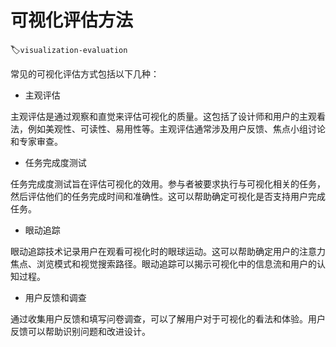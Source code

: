 # 可视化评估方法
:label:`visualization-evaluation`


常见的可视化评估方式包括以下几种：

- 主观评估

主观评估是通过观察和直觉来评估可视化的质量。这包括了设计师和用户的主观看法，例如美观性、可读性、易用性等。主观评估通常涉及用户反馈、焦点小组讨论和专家审查。

- 任务完成度测试

任务完成度测试旨在评估可视化的效用。参与者被要求执行与可视化相关的任务，然后评估他们的任务完成时间和准确性。这可以帮助确定可视化是否支持用户完成任务。

- 眼动追踪

眼动追踪技术记录用户在观看可视化时的眼球运动。这可以帮助确定用户的注意力焦点、浏览模式和视觉搜索路径。眼动追踪可以揭示可视化中的信息流和用户的认知过程。

- 用户反馈和调查

通过收集用户反馈和填写问卷调查，可以了解用户对于可视化的看法和体验。用户反馈可以帮助识别问题和改进设计。